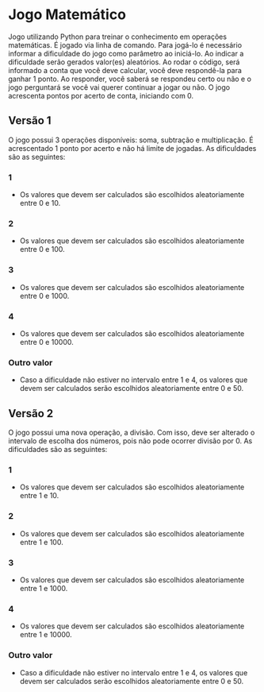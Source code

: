 # Jogo Matemático
Jogo utilizando Python para treinar o conhecimento em operações matemáticas. É jogado via linha de comando.
Para jogá-lo é necessário informar a dificuldade do jogo como parâmetro ao iniciá-lo. Ao indicar a dificuldade serão gerados valor(es) aleatórios. Ao rodar o código, será informado a conta que você deve calcular, você deve respondê-la para ganhar 1 ponto. Ao responder, você saberá se respondeu certo ou não e o jogo perguntará se você vai querer continuar a jogar ou não. O jogo acrescenta pontos por acerto de conta, iniciando com 0.

## Versão 1
O jogo possui 3 operações disponíveis: soma, subtração e multiplicação. É acrescentado 1 ponto por acerto e não há limite de jogadas.
As dificuldades são as seguintes:
### 1
- Os valores que devem ser calculados são escolhidos aleatoriamente entre 0 e 10.
### 2
- Os valores que devem ser calculados são escolhidos aleatoriamente entre 0 e 100.
### 3
- Os valores que devem ser calculados são escolhidos aleatoriamente entre 0 e 1000.
### 4
- Os valores que devem ser calculados são escolhidos aleatoriamente entre 0 e 10000.
### Outro valor
- Caso a dificuldade não estiver no intervalo entre 1 e 4, os valores que devem ser calculados serão escolhidos aleatoriamente entre 0 e 50.

## Versão 2
O jogo possui uma nova operação, a divisão. Com isso, deve ser alterado o intervalo de escolha dos números, pois não pode ocorrer divisão por 0.
As dificuldades são as seguintes:
### 1
- Os valores que devem ser calculados são escolhidos aleatoriamente entre 1 e 10.
### 2
- Os valores que devem ser calculados são escolhidos aleatoriamente entre 1 e 100.
### 3
- Os valores que devem ser calculados são escolhidos aleatoriamente entre 1 e 1000.
### 4
- Os valores que devem ser calculados são escolhidos aleatoriamente entre 1 e 10000.
### Outro valor
- Caso a dificuldade não estiver no intervalo entre 1 e 4, os valores que devem ser calculados serão escolhidos aleatoriamente entre 0 e 50.